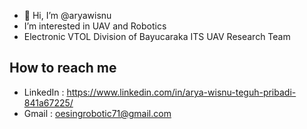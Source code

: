 - 👋 Hi, I’m @aryawisnu
- I’m interested in UAV and Robotics
- Electronic VTOL Division of Bayucaraka ITS UAV Research Team  
## How to reach me ##
- LinkedIn : https://www.linkedin.com/in/arya-wisnu-teguh-pribadi-841a67225/
- Gmail : oesingrobotic71@gmail.com
